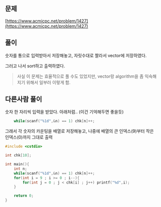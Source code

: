 ## 문제

[https://www.acmicpc.net/problem/1427](https://www.acmicpc.net/problem/1427)

## 풀이

숫자를 통으로 입력받아서 저장해놓고, 자릿수대로 짤라서 vector에 저장하였다.

그러고 나서 sort하고 출력하였다.

> 사실 이 문제는 효율적으로 풀 수도 있었지만, vector랑 algorithm을 좀 익숙해지기 위해서 일부러 이렇게 함.

## 다른사람 풀이

숫자 한 자리씩 입력을 받았다. 아래처럼.. (이건 기억해두면 좋을듯)

```c++
	while(scanf("%1d",&n) == 1) chk[n]++;
```

그래서 각 숫자의 카운팅을 배열로 저장해놓고, 나중에 배열의 큰 인덱스(9)부터 작은 인덱스(0)까지 그대로 출력

```c++
#include <cstdio>

int chk[10];

int main(){
	int n;
	while(scanf("%1d",&n) == 1) chk[n]++;
	for(int i = 9 ; i >= 0 ; i--){
		for(int j = 0 ; j < chk[i] ; j++) printf("%d",i);
	}

	return 0;
}
```
